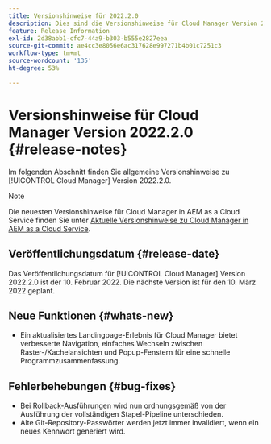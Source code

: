 ```yaml
---
title: Versionshinweise für 2022.2.0
description: Dies sind die Versionshinweise für Cloud Manager Version 2022.2.0.
feature: Release Information
exl-id: 2d38abb1-cfc7-44a9-b303-b555e2827eea
source-git-commit: ae4cc3e8056e6ac317628e997271b4b01c7251c3
workflow-type: tm+mt
source-wordcount: '135'
ht-degree: 53%

---
```


# Versionshinweise für Cloud Manager Version 2022.2.0 {#release-notes}

Im folgenden Abschnitt finden Sie allgemeine Versionshinweise zu [!UICONTROL Cloud Manager] Version 2022.2.0.

>[!NOTE]
>
>Die neuesten Versionshinweise für Cloud Manager in AEM as a Cloud Service finden Sie unter [Aktuelle Versionshinweise zu Cloud Manager in AEM as a Cloud Service](https://experienceleague.adobe.com/docs/experience-manager-cloud-service/content/implementing/using-cloud-manager/release-notes-cloud-manager/release-notes-cm-current.html?lang=de).

## Veröffentlichungsdatum {#release-date}

Das Veröffentlichungsdatum für [!UICONTROL Cloud Manager] Version 2022.2.0 ist der 10. Februar 2022. Die nächste Version ist für den 10. März 2022 geplant.

## Neue Funktionen {#whats-new}

* Ein aktualisiertes Landingpage-Erlebnis für Cloud Manager bietet verbesserte Navigation, einfaches Wechseln zwischen Raster-/Kachelansichten und Popup-Fenstern für eine schnelle Programmzusammenfassung.

## Fehlerbehebungen {#bug-fixes}

* Bei Rollback-Ausführungen wird nun ordnungsgemäß von der Ausführung der vollständigen Stapel-Pipeline unterschieden.
* Alte Git-Repository-Passwörter werden jetzt immer invalidiert, wenn ein neues Kennwort generiert wird.

